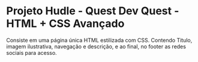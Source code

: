 # Projeto Hudle - Quest Dev Quest - HTML + CSS Avançado

Consiste em uma página única HTML estilizada com CSS. Contendo Titulo, imagem ilustrativa, navegação e descrição, e ao final, no footer as redes sociais para acesso.



